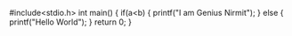 #include<stdio.h>
int main()
{
  if(a<b)
  {
    printf("I am Genius Nirmit");
  }
  else
  {
    printf("Hello World");
  }
  return 0;
}
